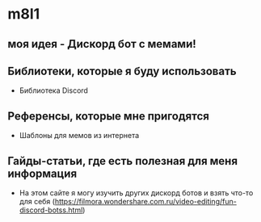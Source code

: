 # m8l1
## моя идея - Дискорд бот с мемами!

## Библиотеки, которые я буду использовать
- Библиотека Discord
## Референсы, которые мне пригодятся
- Шаблоны для мемов из интернета
## Гайды-статьи, где есть полезная для меня информация
- На этом сайте я могу изучить других дискорд ботов и взять что-то для себя (https://filmora.wondershare.com.ru/video-editing/fun-discord-botss.html)
